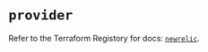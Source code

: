 # `provider`

Refer to the Terraform Registory for docs: [`newrelic`](https://registry.terraform.io/providers/newrelic/newrelic/3.27.3/docs).
